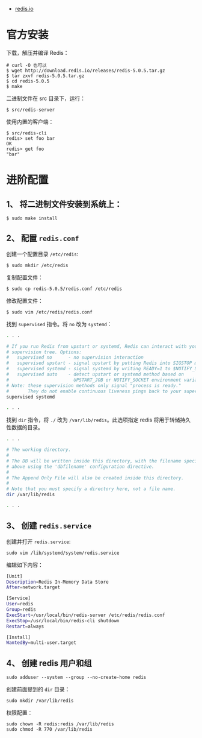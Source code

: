 * [redis.io](https://redis.io/)


# 官方安装
下载，解压并编译 Redis：  
```
# curl -O 也可以
$ wget http://download.redis.io/releases/redis-5.0.5.tar.gz
$ tar zxvf redis-5.0.5.tar.gz
$ cd redis-5.0.5
$ make
```

二进制文件在 src 目录下，运行：  
```
$ src/redis-server
```

使用内置的客户端：  
```
$ src/redis-cli
redis> set foo bar
OK
redis> get foo
"bar"
```

# 进阶配置
## 1、 将二进制文件安装到系统上：  
```
$ sudo make install
```

## 2、 配置 `redis.conf`
创建一个配置目录 `/etc/redis`:  
```
$ sudo mkdir /etc/redis
```
复制配置文件：  
```
$ sudo cp redis-5.0.5/redis.conf /etc/redis
```
修改配置文件：  
```
$ sudo vim /etc/redis/redis.conf
```
找到 `supervised` 指令。将 `no` 改为 `systemd`：  
```sh
. . .

# If you run Redis from upstart or systemd, Redis can interact with your
# supervision tree. Options:
#   supervised no      - no supervision interaction
#   supervised upstart - signal upstart by putting Redis into SIGSTOP mode
#   supervised systemd - signal systemd by writing READY=1 to $NOTIFY_SOCKET
#   supervised auto    - detect upstart or systemd method based on
#                        UPSTART_JOB or NOTIFY_SOCKET environment variables
# Note: these supervision methods only signal "process is ready."
#       They do not enable continuous liveness pings back to your supervisor.
supervised systemd

. . .
```
找到 `dir` 指令，将 `./` 改为 `/var/lib/redis`。此选项指定 redis 将用于转储持久性数据的目录。  
```sh
. . .

# The working directory.
#
# The DB will be written inside this directory, with the filename specified
# above using the 'dbfilename' configuration directive.
#
# The Append Only File will also be created inside this directory.
#
# Note that you must specify a directory here, not a file name.
dir /var/lib/redis

. . .
```

## 3、 创建 `redis.service`
创建并打开 `redis.service`:  
```
sudo vim /lib/systemd/system/redis.service
```
编辑如下内容：  
```sh
[Unit]
Description=Redis In-Memory Data Store
After=network.target

[Service]
User=redis
Group=redis
ExecStart=/usr/local/bin/redis-server /etc/redis/redis.conf
ExecStop=/usr/local/bin/redis-cli shutdown
Restart=always

[Install]
WantedBy=multi-user.target
```

## 4、 创建 redis 用户和组
```
sudo adduser --system --group --no-create-home redis
```
创建前面提到的 `dir` 目录：  
```
sudo mkdir /var/lib/redis
```
权限配置：  
```
sudo chown -R redis:redis /var/lib/redis
sudo chmod -R 770 /var/lib/redis
```
